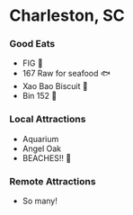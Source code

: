 # Charleston, SC

### Good Eats
- FIG :custard:
- 167 Raw for seafood :fish:
- Xao Bao Biscuit :ramen:
- Bin 152 :wine_glass:

### Local Attractions
- Aquarium
- Angel Oak
- BEACHES!! :ocean:

### Remote Attractions
- So many!
